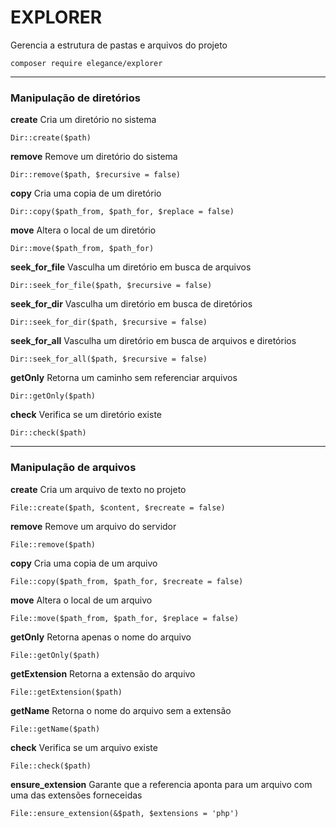 # EXPLORER

Gerencia a estrutura de pastas e arquivos do projeto

    composer require elegance/explorer


---

### Manipulação de diretórios

**create**
Cria um diretório no sistema
    
    Dir::create($path)

**remove**
Remove um diretório do sistema
    
    Dir::remove($path, $recursive = false)

**copy**
Cria uma copia de um diretório
    
    Dir::copy($path_from, $path_for, $replace = false)

**move**
Altera o local de um diretório
    
    Dir::move($path_from, $path_for)

**seek_for_file**
Vasculha um diretório em busca de arquivos
    
    Dir::seek_for_file($path, $recursive = false)

**seek_for_dir**
Vasculha um diretório em busca de diretórios
    
    Dir::seek_for_dir($path, $recursive = false)

**seek_for_all**
Vasculha um diretório em busca de arquivos e diretórios
    
    Dir::seek_for_all($path, $recursive = false) 

**getOnly**
Retorna um caminho sem referenciar arquivos
    
    Dir::getOnly($path) 

**check**
Verifica se um diretório existe
    
    Dir::check($path)

---

### Manipulação de arquivos

**create**
Cria um arquivo de texto no projeto

    File::create($path, $content, $recreate = false)

**remove**
Remove um arquivo do servidor

    File::remove($path)

**copy**
Cria uma copia de um arquivo

    File::copy($path_from, $path_for, $recreate = false)

**move**
Altera o local de um arquivo

    File::move($path_from, $path_for, $replace = false)

**getOnly**
Retorna apenas o nome do arquivo

    File::getOnly($path)

**getExtension**
Retorna a extensão do arquivo

    File::getExtension($path)

**getName**
Retorna o nome do arquivo sem a extensão

    File::getName($path)

**check**
Verifica se um arquivo existe

    File::check($path)

**ensure_extension**
Garante que a referencia aponta para um arquivo com uma das extensões forneceidas

    File::ensure_extension(&$path, $extensions = 'php')

